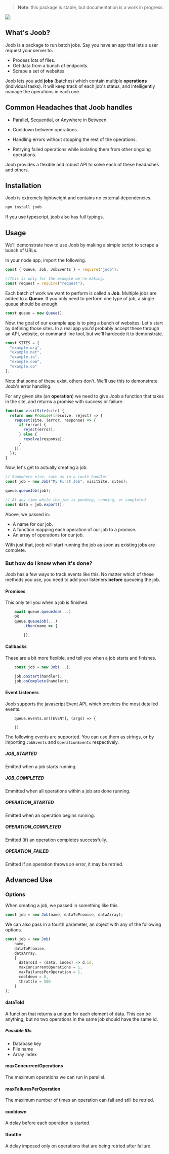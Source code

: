 >**Note**: this package is stable, but documentation is a work in progress.

<img src="https://raw.githubusercontent.com/jamohile/joob/master/static/logo.png"/>

## What's Joob?
Joob is a package to run batch jobs. Say you have an app that lets a user request your server to:

- Process lots of files.
- Get data from a bunch of endpoints.
- Scrape a set of websites

Joob lets you add **jobs** (batches) which contain multiple **operations** (individual tasks). It will keep track of each job's status, and intelligently manage the operations in each one.

## Common Headaches that Joob handles

- Parallel, Sequential, or Anywhere in Between.
- Cooldown between operations.
- Handling errors without stopping the rest of the operations.

- Retrying failed operations while isolating them from other ongoing operations.

Joob provides a flexible and robust API to solve each of these headaches and others.

## Installation

Joob is extremely lightweight and contains no external dependencies.

```bash
npm install joob
```

If you use typescript, joob also has full typings.

## Usage

We'll demonstrate how to use Joob by making a simple script to scrape a bunch of URLs.

In your node app, import the following.

```javascript
const { Queue, Job, JobEvents } = require("joob");

//This is only for the example we're making.
const request = require("request");
```

Each batch of work we want to perform is called a **Job**. Multiple jobs are added to a **Queue**. If you only need to perform one type of job, a single queue should be enough.

```javascript
const queue = new Queue();
```

Now, the goal of our example app is to ping a bunch of websites.
Let's start by defining those sites. In a real app you'd probably accept these through an API, website, or command line tool, but we'll hardcode it to demonstrate.

```javascript
const SITES = [
  "example.org",
  "example.net",
  "example.io",
  "example.com",
  "example.co"
];
```

Note that some of these exist, others don't. We'll use this to demonstrate Joob's error handling.

For any given site (an **operation**) we need to give Joob a function that takes in the site, and returns a promise with success or failure.

```javascript
function visitSite(site) {
  return new Promise((resolve, reject) => {
    request(site, (error, response) => {
      if (error) {
        reject(error);
      } else {
        resolve(response);
      }
    });
  });
}
```

Now, let's get to actually creating a job.

```javascript
// Somewhere else, such as in a route handler
const job = new Job("My First Job", visitSite, sites);

queue.queueJob(job);

// At any time while the job is pending, running, or completed
const data = job.export();
```

Above, we passed in:

- A name for our job.
- A function mapping each operation of our job to a promise.
- An array of operations for our job.

With just that, joob will start running the job as soon as existing jobs are complete.

### But how do I know when it's done?

Joob has a few ways to track events like this. No matter which of these methods you use, you need to add your listeners **before** queueing the job.

#### Promises

This only tell you when a job is finished.

```javascript
    await queue.queueJob(...)
    OR
    queue.queueJob(...)
        .then(name => {

        });
```

#### Callbacks

These are a bit more flexible, and tell you when a job starts and finishes.

```javascript
    const job = new Job(...);

    job.onStart(handler);
    job.onComplete(handler);

```

#### Event Listeners

Joob supports the javascript Event API, which provides the most detailed events.

```
    queue.events.on([EVENT], (args) => {

    })
```

The following events are supported. You can use them as strings, or by importing `JobEvents` and `OperationEvents` respectively.

##### JOB_STARTED

Emitted when a job starts running.

##### JOB_COMPLETED

Emmitted when all operations within a job are done running.

##### OPERATION_STARTED

Emitted when an operation begins running.

##### OPERATION_COMPLETED

Emitted (if) an operation completes successfully.

##### OPERATION_FAILED

Emitted if an operation throws an error, it may be retried.

## Advanced Use

### Options
When creating a job, we passed in something like this.

```javascript
const job = new Job(name, dataToPromise, dataArray);
```

We can also pass in a fourth parameter, an object with any of the following options.

```javascript
const job = new Job(
    name,
    dataToPromise,
    dataArray,
    {
      dataToId = (data, index) => d.id,
      maxConcurrentOperations = 1,
      maxFailuresPerOperation = 1,
      cooldown = 0,
      throttle = 500
    }
);
```
#### dataToId
A function that returns a unique for each element of data. This can be anything, but no two operations in the same job should have the same id. 
##### Possible IDs
* Database key
* File name
* Array index

#### maxConcurrentOperations
The maximum operations we can run in parallel.

#### maxFailuresPerOperation
The maximum number of times an operation can fail and still be retried.

#### cooldown
A delay before each operation is started.

#### throttle
A delay imposed only on operations that are being retried after failure.

